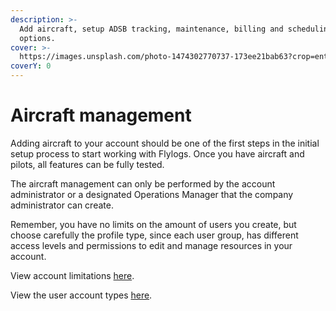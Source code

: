 ```yaml
---
description: >-
  Add aircraft, setup ADSB tracking, maintenance, billing and scheduling
  options.
cover: >-
  https://images.unsplash.com/photo-1474302770737-173ee21bab63?crop=entropy&cs=tinysrgb&fm=jpg&ixid=MnwxOTcwMjR8MHwxfHNlYXJjaHw0fHxqZXR8ZW58MHx8fHwxNjc0NTg4NDY3&ixlib=rb-4.0.3&q=80
coverY: 0
---
```


# Aircraft management

Adding aircraft to your account should be one of the first steps in the initial setup process to start working with Flylogs. Once you have aircraft and pilots, all features can be fully tested.

The aircraft management can only be performed by the account administrator or a designated Operations Manager that the company administrator can create.

Remember, you have no limits on the amount of users you create, but choose carefully the profile type, since each user group, has different access levels and permissions to edit and manage resources in your account.

View account limitations [here](../company-management/account-limitations.md).

View the user account types [here](../company-management/account-limitations.md).
